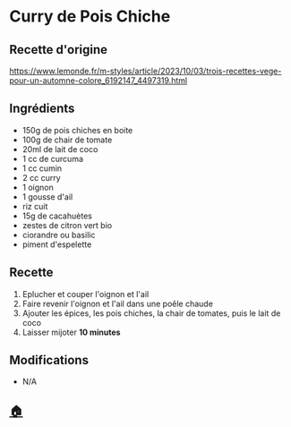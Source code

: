 # Curry de Pois Chiche
## Recette d'origine
https://www.lemonde.fr/m-styles/article/2023/10/03/trois-recettes-vege-pour-un-automne-colore_6192147_4497319.html

## Ingrédients
- 150g de pois chiches en boite
- 100g de chair de tomate
- 20ml de lait de coco
- 1 cc de curcuma
- 1 cc cumin
- 2 cc curry
- 1 oignon
- 1 gousse d'ail
- riz cuit
- 15g de cacahuètes
- zestes de citron vert bio
- ciorandre ou basilic
- piment d'espelette


## Recette
1. Eplucher et couper l'oignon et l'ail
1. Faire revenir l'oignon et l'ail dans une poêle chaude
1. Ajouter les épices, les pois chiches, la chair de tomates, puis le lait de coco
1. Laisser mijoter **10 minutes**

## Modifications
- N/A



## [:house:](/)
